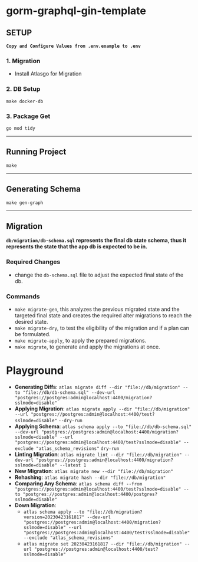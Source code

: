 # gorm-graphql-gin-template

## SETUP

**`Copy and Configure Values from .env.example to .env`**

### 1. Migration

- Install Atlasgo for Migration

### 2. DB Setup

```
make docker-db
```

### 3. Package Get

```
go mod tidy
```
---
## Running Project
```
make
```
---
## Generating Schema
```
make gen-graph
```
---
## Migration
**`db/migration/db-schema.sql` represents the final db state schema, thus it represents the state that the app db is expected to be in.**
### Required Changes
* change the `db-schema.sql` file to adjust the expected final state of the db.
### Commands
* `make migrate-gen`, this analyzes the previous migrated state and the targeted final state and creates the required alter migrations to reach the desired state.
* `make migrate-dry`, to test the eligibility of the migration and if a plan can be formulated.
* `make migrate-apply`, to apply the prepared migrations.
* `make migrate`, to generate and apply the migrations at once.

# Playground

* **Generating Diffs**: `atlas migrate diff --dir "file://db/migration" --to "file://db/db-schema.sql" --dev-url "postgres://postgres:admin@localhost:4400/migration?sslmode=disable"`
* **Applying Migration**: `atlas migrate apply --dir "file://db/migration" --url "postgres://postgres:admin@localhost:4400/test?sslmode=disable"` `--dry-run`
* **Applying Schema**: `atlas schema apply --to "file://db/db-schema.sql" --dev-url "postgres://postgres:admin@localhost:4400/migration?sslmode=disable" --url "postgres://postgres:admin@localhost:4400/test?sslmode=disable" --exclude "atlas_schema_revisions"` `dry-run`
* **Linting Migration**: `atlas migrate lint --dir "file://db/migration" --dev-url "postgres://postgres:admin@localhost:4400/migration?sslmode=disable" --latest 1`
* **New Migration**: `atlas migrate new --dir "file://db/migration"`
* **Rehashing**: `atlas migrate hash --dir "file://db/migration"`
* **Comparing Any Schema**: `atlas schema diff --from "postgres://postgres:admin@localhost:4400/test?sslmode=disable" --to "postgres://postgres:admin@localhost:4400/postgres?sslmode=disable"`
* **Down Migration**: 
  * `atlas schema apply --to "file://db/migration?version=20230423161817" --dev-url "postgres://postgres:admin@localhost:4400/migration?sslmode=disable" --url "postgres://postgres:admin@localhost:4400/test?sslmode=disable" --exclude "atlas_schema_revisions"`
  * `atlas migrate set 20230423161817 --dir "file://db/migration" --url "postgres://postgres:admin@localhost:4400/test?sslmode=disable"`
